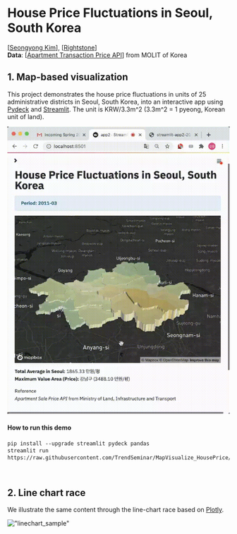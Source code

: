 # House Price Fluctuations in Seoul, South Korea
[[Seongyong Kim](http://syoi92.github.io)], [[Rightstone](https://)]  
**Data**: [[Apartment Transaction Price API](https://www.data.go.kr/data/15057511/openapi.do)] from MOLIT of Korea  



## 1. Map-based visualization


This project demonstrates the house price fluctuations in units of 25 administrative districts in Seoul, South Korea, into an interactive app using [Pydeck](https://deckgl.readthedocs.io/en/latest/) and [Streamlit](https://streamlit.io). The unit is KRW/3.3m^2 (3.3m^2 = 1 pyeong, Korean unit of land).


![Making-of Animation](https://raw.githubusercontent.com/TrendSeminar/MapVisualize_HousePrice/main/src/streamlit-app.gif "Making-of Animation")


#### How to run this demo
```
pip install --upgrade streamlit pydeck pandas
streamlit run https://raw.githubusercontent.com/TrendSeminar/MapVisualize_HousePrice/main/app.py
``` 
&nbsp;
&nbsp;
  

## 2. Line chart race 

We illustrate the same content through the line-chart race based on [Plotly](https://plotly.com/python/).

!["linechart_sample"](https://raw.githubusercontent.com/TrendSeminar/MapVisualize_HousePrice/main/src/linechart_race.gif "linechart_sample")
